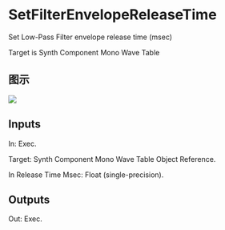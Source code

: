 # SetFilterEnvelopeReleaseTime

Set Low-Pass Filter envelope release time (msec)

Target is Synth Component Mono Wave Table

## 图示

![]($-20221218-21072668.png)

## Inputs

In: Exec.

Target: Synth Component Mono Wave Table Object Reference.

In Release Time Msec: Float (single-precision).  

## Outputs

Out: Exec.

